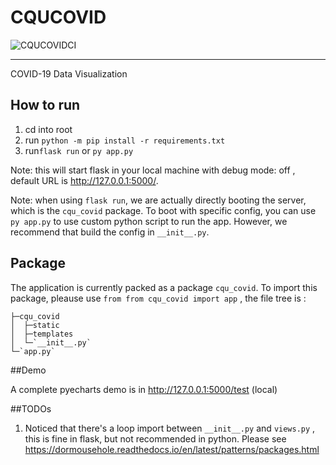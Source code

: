 # CQUCOVID
![CQUCOVIDCI](https://github.com/VortexMashiro/CQUCOVID/workflows/CQUCOVIDCI/badge.svg) 

---

COVID-19 Data Visualization

## How to run

1. cd into root
2. run `python -m pip install -r requirements.txt`
3. run`flask run`  or `py app.py`

Note: this will start flask in your local machine with debug mode: off , default URL is http://127.0.0.1:5000/.

Note: when using `flask run`, we are actually directly booting the server, which is the `cqu_covid` package. To boot with specific config, you can use `py app.py` to use custom python script to run the app. However, we recommend that build the config in `__init__.py`. 

## Package

The application is currently packed as a package `cqu_covid`. To import this package, pleause use `from from cqu_covid import app` , the file tree is :
```
├─cqu_covid
│  ├─static
│  ├─templates
│  └─`__init__.py`
└─`app.py`
```

##Demo

A complete pyecharts demo is in http://127.0.0.1:5000/test (local)

##TODOs
1. Noticed that there's a loop import between `__init__.py` and `views.py` , this is fine in flask, but not recommended in python.  Please see https://dormousehole.readthedocs.io/en/latest/patterns/packages.html